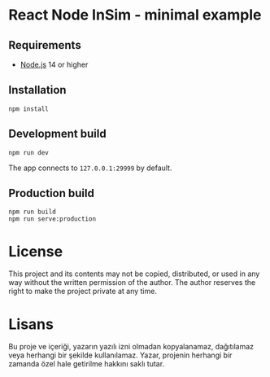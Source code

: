 # React Node InSim - minimal example

## Requirements

- [Node.js](https://nodejs.org/) 14 or higher

## Installation

```shell
npm install
```

## Development build

```shell
npm run dev
```

The app connects to `127.0.0.1:29999` by default.

## Production build

```shell
npm run build
npm run serve:production
```















# License
This project and its contents may not be copied, distributed, or used in any way without the written permission of the author. The author reserves the right to make the project private at any time.

# Lisans
Bu proje ve içeriği, yazarın yazılı izni olmadan kopyalanamaz, dağıtılamaz veya herhangi bir şekilde kullanılamaz. Yazar, projenin herhangi bir zamanda özel hale getirilme hakkını saklı tutar.
